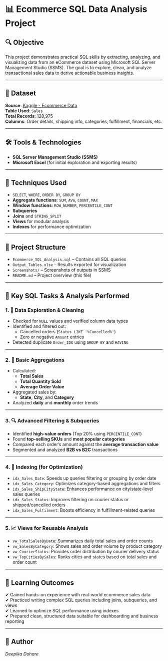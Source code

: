 
# 📊 Ecommerce SQL Data Analysis Project

## 🔍 Objective
This project demonstrates practical SQL skills by extracting, analyzing, and visualizing data from an eCommerce dataset using Microsoft SQL Server Management Studio (SSMS). The goal is to explore, clean, and analyze transactional sales data to derive actionable business insights.

---

## 📁 Dataset
**Source**: [Kaggle - Ecommerce Data](https://www.kaggle.com/datasets/thedevastator/ecommerce-data)  
**Table Used**: `Sales`  
**Total Records**: 128,975  
**Columns**: Order details, shipping info, categories, fulfillment, financials, etc.

---

## 🛠️ Tools & Technologies
- **SQL Server Management Studio (SSMS)**
- **Microsoft Excel** (for initial exploration and exporting results)

---

## 🧮 Techniques Used

- `SELECT`, `WHERE`, `ORDER BY`, `GROUP BY`
- **Aggregate functions**: `SUM`, `AVG`, `COUNT`, `MAX`
- **Window functions**: `ROW_NUMBER`, `PERCENTILE_CONT`
- **Subqueries**
- **Joins** and `STRING_SPLIT`
- **Views** for modular analysis
- **Indexes** for performance optimization

---

## 📂 Project Structure

- `Ecommerce_SQL_Analysis.sql` – Contains all SQL queries  
- `Output_Tables.xlsx` – Results exported for visualization  
- `Screenshots/` – Screenshots of outputs in SSMS  
- `README.md` – Project overview (this file)

---

## 🧾 Key SQL Tasks & Analysis Performed

### 1. 🧹 Data Exploration & Cleaning
- Checked for `NULL` values and verified column data types
- Identified and filtered out:
  - Cancelled orders (`Status LIKE '%Cancelled%'`)
  - Zero or negative `Amount` entries
- Detected duplicate `Order_ID`s using `GROUP BY` and `HAVING`

---

### 2. 🧮 Basic Aggregations
- Calculated:
  - **Total Sales**
  - **Total Quantity Sold**
  - **Average Order Value**
- Aggregated sales by:
  - **State**, **City**, and **Category**
- Analyzed **daily** and **monthly** order trends

---

### 3. 🔍 Advanced Filtering & Subqueries
- Identified **high-value orders** (Top 20% using `PERCENTILE_CONT`)
- Found **top-selling SKUs** and **most popular categories**
- Compared each order’s amount against the **average transaction value**
- Segmented and analyzed **B2B vs B2C** transactions

---

### 4. 🧱 Indexing (for Optimization)

- `idx_Sales_Date`: Speeds up queries filtering or grouping by order date  
- `idx_Sales_Category`: Optimizes category-based aggregations and filters  
- `idx_Sales_ShipCityState`: Enhances performance on city/state-level sales queries  
- `idx_Sales_Status`: Improves filtering on courier status or shipped/cancelled orders  
- `idx_Sales_Fulfilment`: Boosts efficiency in fulfillment-related queries  

---

### 5. 📈 Views for Reusable Analysis

- `vw_TotalSalesByDate`: Summarizes daily total sales and order counts  
- `vw_SalesByCategory`: Shows sales and order volume by product category  
- `vw_CourierStatus`: Provides order distribution by courier delivery status  
- `vw_TopCitiesBySales`: Ranks cities and states based on total sales and order count  

---
## 📌 Learning Outcomes

✔ Gained hands-on experience with real-world ecommerce sales data  
✔ Practiced writing complex SQL queries including joins, subqueries, and views  
✔ Learned to optimize SQL performance using indexes  
✔ Prepared clean, structured data suitable for dashboarding and business reporting  

---

## 📎 Author
*Deepika Dohare*  

